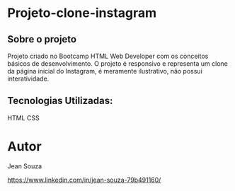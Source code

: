  # Projeto-clone-instagram

 ## Sobre o projeto

 Projeto criado no Bootcamp HTML Web Developer com os conceitos básicos de desenvolvimento. O projeto é responsivo e representa um clone da página inicial do Instagram, é meramente ilustrativo, não possui interatividade.
 ## Tecnologias Utilizadas:
 
 HTML
 CSS

 # Autor

 Jean Souza

 https://www.linkedin.com/in/jean-souza-79b491160/
